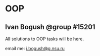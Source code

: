 # OOP
## Ivan Bogush @group #15201
All solutions to OOP tasks will be here.

email me: i.bogush@g.nsu.ru
